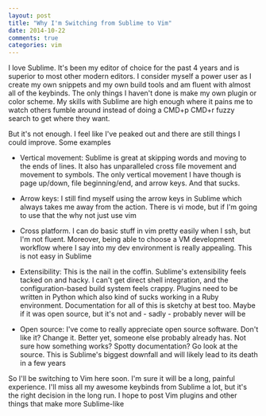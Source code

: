 ```yaml
---
layout: post
title: "Why I'm Switching from Sublime to Vim"
date: 2014-10-22
comments: true
categories: vim
---
```


I love Sublime. It's been my editor of choice for the past 4 years and is superior to most other modern editors. I consider myself a power user as I create my own snippets and my own build tools and am fluent with almost all of the keybinds. The only things I haven't done is make my own plugin or color scheme. My skills with Sublime are high enough where it pains me to watch others fumble around instead of doing a CMD+p CMD+r fuzzy search to get where they want.

But it's not enough. I feel like I've peaked out and there are still things I could improve. Some examples

- Vertical movement: Sublime is great at skipping words and moving to the ends of lines. It also has unparalleled cross file movement and movement to symbols. The only vertical movement I have though is page up/down, file beginning/end, and arrow keys. And that sucks.

- Arrow keys: I still find myself using the arrow keys in Sublime which always takes me away from the action. There is vi mode, but if I'm going to use that the  why not just use vim

- Cross platform. I can do basic stuff in vim pretty easily when I ssh, but I'm not fluent. Moreover, being able to choose a VM development workflow where I say into my dev environment is really appealing. This is not easy in Sublime

- Extensibility: This is the nail in the coffin. Sublime's extensibility feels tacked on and hacky. I can't get direct shell integration, and the configuration-based build system feels crappy. Plugins need to be written in Python which also kind of sucks working in a Ruby environment. Documentation for all of this is sketchy at best too. Maybe if it was open source, but it's not and - sadly - probably never will be

- Open source: I've come to really appreciate open source software. Don't like it? Change it.  Better yet, someone else probably already has. Not sure how something works? Spotty documentation? Go look at the source. This is Sublime's biggest downfall and will likely lead to its death in a few years

So I'll be switching to Vim here soon. I'm sure it will be a long, painful experience. I'll miss all my awesome keybinds from Sublime a lot, but it's the right decision in the long run. I hope to post Vim plugins and other things that make more Sublime-like
